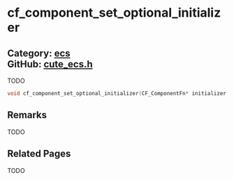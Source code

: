 [](../header.md ':include')

# cf_component_set_optional_initializer

Category: [ecs](/api_reference?id=ecs)  
GitHub: [cute_ecs.h](https://github.com/RandyGaul/cute_framework/blob/master/include/cute_ecs.h)  
---

TODO

```cpp
void cf_component_set_optional_initializer(CF_ComponentFn* initializer, void* udata);
```

## Remarks

TODO

## Related Pages

TODO  
